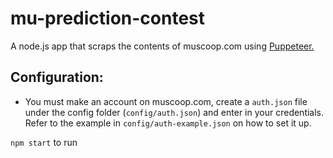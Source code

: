 # mu-prediction-contest
A node.js app that scraps the contents of muscoop.com using [Puppeteer.](https://github.com/GoogleChrome/puppeteer#readme)

## Configuration:
- You must make an account on muscoop.com, create a `auth.json` file under the config folder (`config/auth.json`) and enter in your credentials. Refer to the example in `config/auth-example.json` on how to set it up.

`npm start` to run
